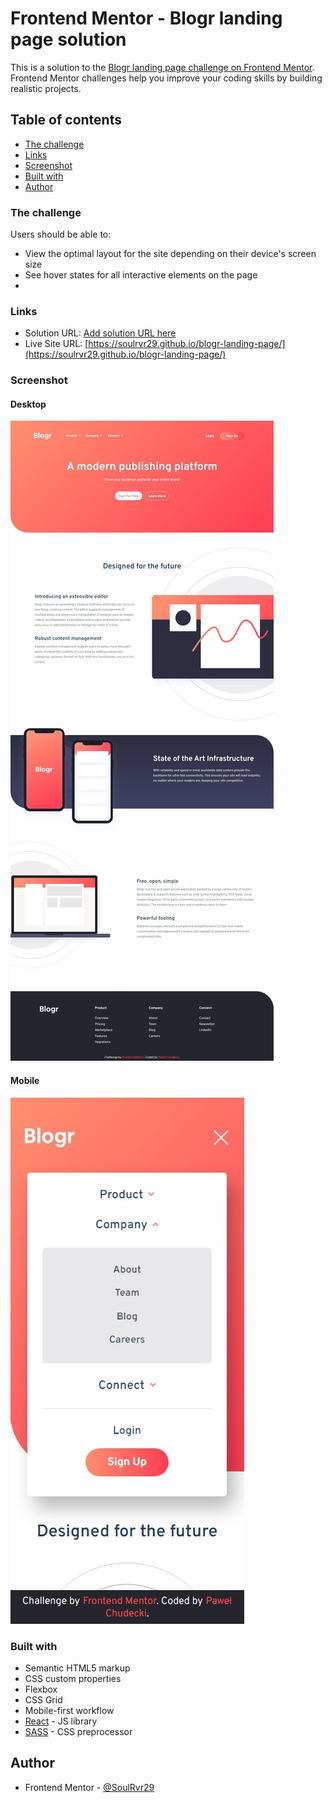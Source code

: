 # Frontend Mentor - Blogr landing page solution

This is a solution to the [Blogr landing page challenge on Frontend Mentor](https://www.frontendmentor.io/challenges/blogr-landing-page-EX2RLAApP). Frontend Mentor challenges help you improve your coding skills by building realistic projects.

## Table of contents

- [The challenge](#the-challenge)
- [Links](#links)
- [Screenshot](#screenshot)
- [Built with](#built-with)
- [Author](#author)

### The challenge

Users should be able to:

- View the optimal layout for the site depending on their device's screen size
- See hover states for all interactive elements on the page
- 
### Links

- Solution URL: [Add solution URL here](https://your-solution-url.com)
- Live Site URL: [https://soulrvr29.github.io/blogr-landing-page/](https://soulrvr29.github.io/blogr-landing-page/)

### Screenshot
#### Desktop
![](./screenshot-desktop.jpeg)

#### Mobile
![](./screenshot-mobile.jpeg)

### Built with

- Semantic HTML5 markup
- CSS custom properties
- Flexbox
- CSS Grid
- Mobile-first workflow
- [React](https://reactjs.org/) - JS library
- [SASS](https://sass-lang.com/) - CSS preprocessor

## Author

- Frontend Mentor - [@SoulRvr29](https://www.frontendmentor.io/profile/SoulRvr29)
